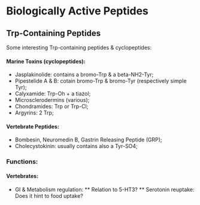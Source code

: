 
# Biologically Active Peptides

## Trp-Containing Peptides
Some interesting Trp-containing peptides & cyclopeptides:


#### Marine Toxins (cyclopeptides):
* Jasplakinolide: contains a bromo-Trp & a beta-NH2-Tyr;
* Pipestelide A & B: cotain bromo-Trp & bromo-Tyr (respectively simple Tyr);
* Calyxamide: Trp-Oh + a tiazol;
* Microsclerodermins (various);
* Chondramides: Trp or Trp-Cl;
* Argyrins: 2 Trp;


#### Vertebrate Peptides:
* Bombesin, Neuromedin B, Gastrin Releasing Peptide (GRP);
* Cholecystokinin: usually contains also a Tyr-SO4;


### Functions:

#### Vertebrates:
* GI & Metabolism regulation:
** Relation to 5-HT3?
** Serotonin reuptake: Does it hint to food uptake?
